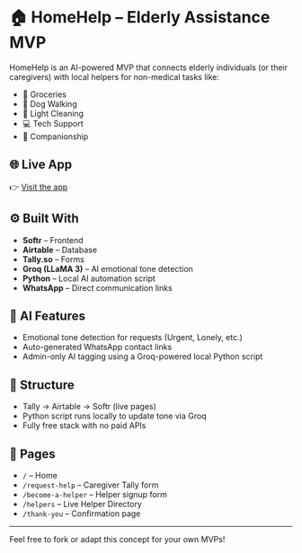 # 🏠 HomeHelp – Elderly Assistance MVP

HomeHelp is an AI-powered MVP that connects elderly individuals (or their caregivers) with local helpers for non-medical tasks like:

- 🛒 Groceries
- 🐶 Dog Walking
- 🧹 Light Cleaning
- 💻 Tech Support
- 🤝 Companionship

## 🌐 Live App
👉 [Visit the app](https://homehelpmvp.softr.app)

## ⚙️ Built With
- **Softr** – Frontend
- **Airtable** – Database
- **Tally.so** – Forms
- **Groq (LLaMA 3)** – AI emotional tone detection
- **Python** – Local AI automation script
- **WhatsApp** – Direct communication links

## 🤖 AI Features
- Emotional tone detection for requests (Urgent, Lonely, etc.)
- Auto-generated WhatsApp contact links
- Admin-only AI tagging using a Groq-powered local Python script

## 📂 Structure
- Tally → Airtable → Softr (live pages)
- Python script runs locally to update tone via Groq
- Fully free stack with no paid APIs

## 🔗 Pages
- `/` – Home
- `/request-help` – Caregiver Tally form
- `/become-a-helper` – Helper signup form
- `/helpers` – Live Helper Directory
- `/thank-you` – Confirmation page

---

Feel free to fork or adapt this concept for your own MVPs!
